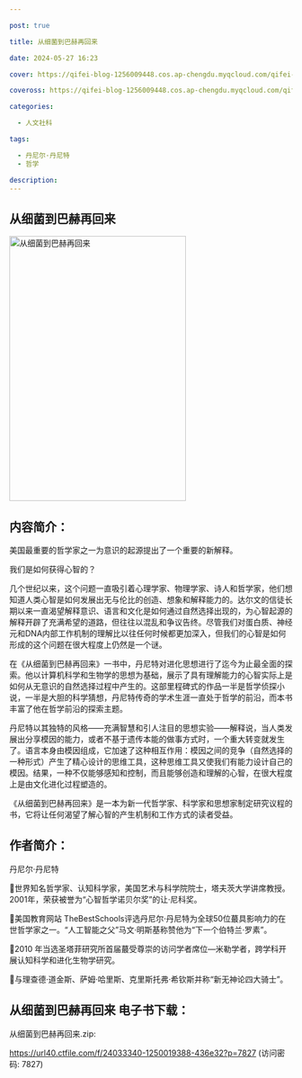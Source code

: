 ```yaml
---

post: true

title: 从细菌到巴赫再回来

date: 2024-05-27 16:23

cover: https://qifei-blog-1256009448.cos.ap-chengdu.myqcloud.com/qifei-blog/65ee5cc69f345e8d034c322a.jpg

coveross: https://qifei-blog-1256009448.cos.ap-chengdu.myqcloud.com/qifei-blog/65ee5cc69f345e8d034c322a.jpg

categories:

  - 人文社科

tags:

  - 丹尼尔·丹尼特
  - 哲学

description:
---
```


## 从细菌到巴赫再回来
<img alt="从细菌到巴赫再回来" class="aligncenter loading" data-was-processed="true" decoding="async" fetchpriority="high" height="471" src="https://qifei-blog-1256009448.cos.ap-chengdu.myqcloud.com/qifei-blog/65ee5cc69f345e8d034c322a.jpg" style="cursor: zoom-in;" width="314"/>

## 内容简介：

美国最重要的哲学家之一为意识的起源提出了一个重要的新解释。

我们是如何获得心智的？

几个世纪以来，这个问题一直吸引着心理学家、物理学家、诗人和哲学家，他们想知道人类心智是如何发展出无与伦比的创造、想象和解释能力的。达尔文的信徒长期以来一直渴望解释意识、语言和文化是如何通过自然选择出现的，为心智起源的解释开辟了充满希望的道路，但往往以混乱和争议告终。尽管我们对蛋白质、神经元和DNA内部工作机制的理解比以往任何时候都更加深入，但我们的心智是如何形成的这个问题在很大程度上仍然是一个谜。

在《从细菌到巴赫再回来》一书中，丹尼特对进化思想进行了迄今为止最全面的探索。他以计算机科学和生物学的思想为基础，展示了具有理解能力的心智实际上是如何从无意识的自然选择过程中产生的。这部里程碑式的作品一半是哲学侦探小说，一半是大胆的科学猜想，丹尼特传奇的学术生涯一直处于哲学的前沿，而本书丰富了他在哲学前沿的探索主题。

丹尼特以其独特的风格——充满智慧和引人注目的思想实验——解释说，当人类发展出分享模因的能力，或者不基于遗传本能的做事方式时，一个重大转变就发生了。语言本身由模因组成，它加速了这种相互作用：模因之间的竞争（自然选择的一种形式）产生了精心设计的思维工具，这种思维工具又使我们有能力设计自己的模因。结果，一种不仅能够感知和控制，而且能够创造和理解的心智，在很大程度上是由文化进化过程塑造的。

《从细菌到巴赫再回来》是一本为新一代哲学家、科学家和思想家制定研究议程的书，它将让任何渴望了解心智的产生机制和工作方式的读者受益。

## 作者简介：

丹尼尔·丹尼特

世界知名哲学家、认知科学家，美国艺术与科学院院士，塔夫茨大学讲席教授。2001年，荣获被誉为“心智哲学诺贝尔奖”的让·尼科奖。

美国教育网站 TheBestSchools评选丹尼尔·丹尼特为全球50位蕞具影响力的在世哲学家之一。“人工智能之父”马文·明斯基称赞他为“下一个伯特兰·罗素”。

2010 年当选圣塔菲研究所首届蕞受尊崇的访问学者席位—米勒学者，跨学科开展认知科学和进化生物学研究。

与理查德·道金斯、萨姆·哈里斯、克里斯托弗·希钦斯并称“新无神论四大骑士”。

## 从细菌到巴赫再回来 电子书下载：



从细菌到巴赫再回来.zip: 

https://url40.ctfile.com/f/24033340-1250019388-436e32?p=7827 (访问密码: 7827)
